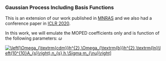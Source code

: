 ### Gaussian Process Including Basis Functions

<!-- <img src="https://latex.codecogs.com/svg.latex?\normal&space;x=\frac{-b\pm\sqrt{b^2-4ac}}{2a}"/> -->

This is an extension of our work published in <a href="https://doi.org/10.1093/mnras/staa2102">MNRAS</a> and we also had a conference paper in <a href="https://iclr2020-fsai.github.io/FSAI/">ICLR 2020</a>.

In this work, we will emulate the MOPED coefficients only and is function of the following parameters: $\omega$

<a href="https://www.codecogs.com/eqnedit.php?latex=\left[\Omega_{\textrm{cdm}}h^{2},\Omega_{\textrm{b}}h^{2},\textrm{ln}\left(10^{10}A_{s}\right),n_{s},h,\Sigma&space;m_{\nu}\right]" target="_blank"><img src="https://latex.codecogs.com/svg.latex?\left[\Omega_{\textrm{cdm}}h^{2},\Omega_{\textrm{b}}h^{2},\textrm{ln}\left(10^{10}A_{s}\right),n_{s},h,\Sigma&space;m_{\nu}\right]" title="\left[\Omega_{\textrm{cdm}}h^{2},\Omega_{\textrm{b}}h^{2},\textrm{ln}\left(10^{10}A_{s}\right),n_{s},h,\Sigma m_{\nu}\right]" /></a>